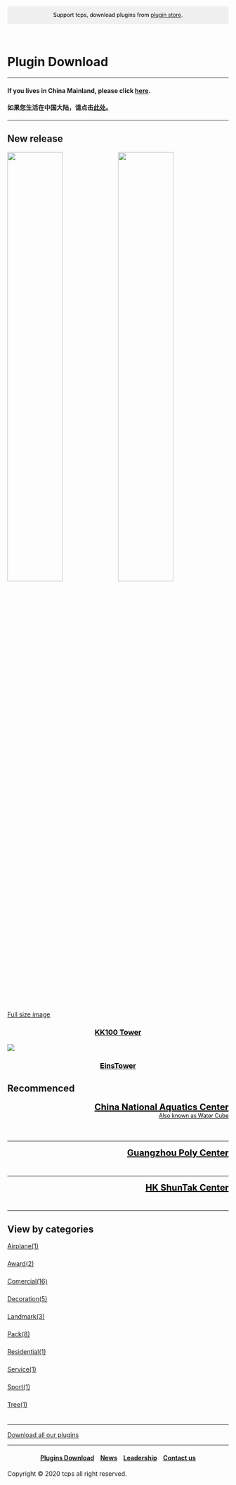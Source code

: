 <head>
<style>
h1 {text-align: center;}
h2 {text-align: left;}
h4 {text-align: center;}
h3 {text-align: center;}
p {text-align: center;}
</style>
<style type="text/css">
  #left{
        text-align:left;
  }
  #a_left{
        text-align:left;
        height: 40px
  }
  #right{
        text-align:right;
  }
  #title{
        font-size:20px;
        text-align:right;
        font-weight:bold;
  }
  #des{
        font-size:12.5px;
        text-align:right;
  }
  #banner_support{
                 font-size:12.5px;
                 line-height: 40px;
                 background-color: #f0f0f0;
                 weight: 100%;
                 color: #000000;
                 text-align: center;
	</style>
</head>
<script>
console.log("So, you want to use inspect tool? Still those words, support tcps, download plugins from plugin store.");
function myFunction(){
	var r=confirm("Support tcps, download plugins from plugin store.\nClick the confrim buttton to visit plugin store.");
	if (r==true){
                 window.location.assign("/jump/plugin-store")
	}
	else{
	
	}
}
window.onload=myFunction
</script>
<script language="javascript">
         function kk100() {
              document.getElementById("kk100-1").style.width="100%";
	      document.getElementById("kk100-2").style.width="100%";
         }
     </script>
<div id="banner_support">Support tcps, download plugins from <a href="/jump/plugin-store/">plugin store</a>.</div>
<div style="height: 30px"></div>
<h1><div id="left">Plugin Download</div></h1>
<hr>
<h4><div id="left">If you lives in China Mainland, please click <a href="/plugins/download/cn/eng">here</a>.</div></h4>
<h4><div id="left">如果您生活在中国大陆，请点击<a href="/plugins/download/cn">此处</a>。</div></h4>
<hr>
<h2>New release</h2>
<a href="/plugins/KK100.zip"><img src="//ttcps.github.io/images/tcps_kk100-day_.png" style="width:50%;" id="kk100-1"></a><a href="/plugins/KK100.zip"><img src="//ttcps.github.io/images/tcps_kk100-night_.png" style="width:50%;" id="kk100-2"></a>
<a href="javascript:kk100();">Full size image</a>
<h3><a href="/plugins/KK100.zip" style="color:black;">KK100 Tower</a></h3>
<a href="/plugins/EinsTower by TCPS Team.zip"><img src="//ttcps.github.io/images/tcps_enistower_thumbnail_compressed_.jpg"></a>
<h3><a href="/plugins/Tropical Hotel by TCPS Team.zip" style="color:black;">EinsTower</a></h3>
<h2>Recommenced</h2>
<div style="height: 75px">
<div id="title"><a href="/plugins/China National Aquatics Center by TCPS Team.zip" style="color:black;">China National Aquatics Center</a></div>
<div id="des"><a href="/plugins/China National Aquatics Center by TCPS Team.zip" style="color:black;">Also known as Water Cube</a></div>
</div>
<hr>
<div style="height: 50px">
<div id="title"><a href="/plugins/Guangzhou Poly Center by TCPS Team.zip" style="color:black;">Guangzhou Poly Center</a></div>
</div>
<hr>
<div style="height: 50px">
<div id="title"><a href="/plugins/HK ShunTak Center by TCPS Team.zip" style="color:black;">HK ShunTak Center</a></div>
</div>
<hr>
<h2>View by categories</h2>
<div id="a_left"><a href="airplane/">Airplane(1)</a></div>
<div id="a_left"><a href="award/">Award(2)</a></div>
<div id="a_left"><a href="commercial/">Comercial(16)</a></div>
<div id="a_left"><a href="decoration/">Decoration(5)</a></div>
<div id="a_left"><a href="landmark/">Landmark(3)</a></div>
<div id="a_left"><a href="pack/">Pack(8)</a></div>
<div id="a_left"><a href="residential/">Residential(1)</a></div>
<div id="a_left"><a href="service/">Service(1)</a></div>
<div id="a_left"><a href="sport/">Sport(1)</a></div>
<div id="a_left"><a href="tree/">Tree(1)</a></div>
<hr>
<a href="https://ttcps.github.io/plugins/tcps_all-plugins_20200806.zip" style="text-align: center;">Download all our plugins</a>
<hr>
<h4><a href="/plugins/download">Plugins Download</a>&emsp;<a href="/news">News</a>&emsp;<a href="/leadership">Leadership</a>&emsp;<a href="/contact">Contact us</a></h4>
Copyright © 2020 tcps all right reserved.
